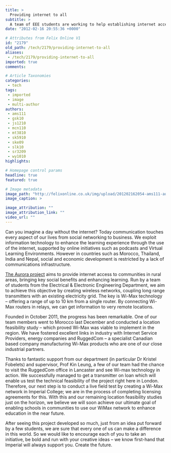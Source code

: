```yaml
---
title: >
  Providing internet to all
subtitle: >
  A team of EEE students are working to help establishing internet access in rural areas of developing countries
date: "2012-02-16 20:55:36 +0000"

# Attributes from Felix Online V1
id: "2179"
old_path: /tech/2179/providing-internet-to-all
aliases:
 - /tech/2179/providing-internet-to-all
imported: true
comments:

# Article Taxonomies
categories:
 - tech
tags:
 - imported
 - image
 - multi-author
authors:
 - ams111
 - gsk10
 - js1210
 - mcn110
 - mt3810
 - sk5910
 - ske09
 - slk10
 - sr3209
 - wy1010
highlights:

# Homepage control params
headline: true
featured: true

# Image metadata
image_path: "http://felixonline.co.uk/img/upload/201202162054-ams111-aurora.jpg"
image_caption: >

image_attribution: ""
image_attribution_link: ""
video_url: ""
---
```


Can you imagine a day without the internet? Today communication touches every aspect of our lives from social networking to business. We exploit information technology to enhance the learning experience through the use of the internet, supported by online initiatives such as podcasts and Virtual Learning Environments. However in countries such as Morocco, Thailand, India and Nepal, social and economic development is restricted by a lack of communications infrastructure.

[The Aurora project](http://www.aurorawimax.co.uk) aims to provide internet access to communities in rural areas, bringing key social benefits and enhancing learning. Run by a team of students from the Electrical & Electronic Engineering Department, we aim to achieve this objective by creating wireless networks, coupling long range transmitters with an existing electricity grid. The key is Wi-Max technology – offering a range of up to 10 km from a single router. By connecting Wi-Max routers in relays, we can get information to very remote locations.

Founded in October 2011, the progress has been remarkable. One of our team members went to Morocco last December and conducted a location feasibility study – which proved Wi-Max was viable to implement in the region. We have fostered excellent links in industry with Internet Service Providers, energy companies and RuggedCom – a specialist Canadian based company manufacturing Wi-Max products who are one of our close industrial partners.

Thanks to fantastic support from our department (in particular Dr Kristel Fobelets) and supervisor, Prof Kin Leung, a few of our team had the chance to visit the RuggedCom office in Lancaster and see Wi-max technology in action. We successfully managed to get a transmitter on loan which will enable us test the technical feasibility of the project right here in London. Therefore, our next step is to conduct a live field test by creating a Wi-Max network in Imperial College; we are in the process of completing licensing agreements for this. With this and our remaining location feasibility studies just on the horizon, we believe we will soon achieve our ultimate goal of enabling schools in communities to use our WiMax network to enhance education in the near future.

After seeing this project developed so much, just from an idea put forward by a few students, we are sure that every one of us can make a difference in this world. So we would like to encourage each of you to take an initiative, be bold and run with your creative ideas – we know first-hand that Imperial will always support you. Create the future.
